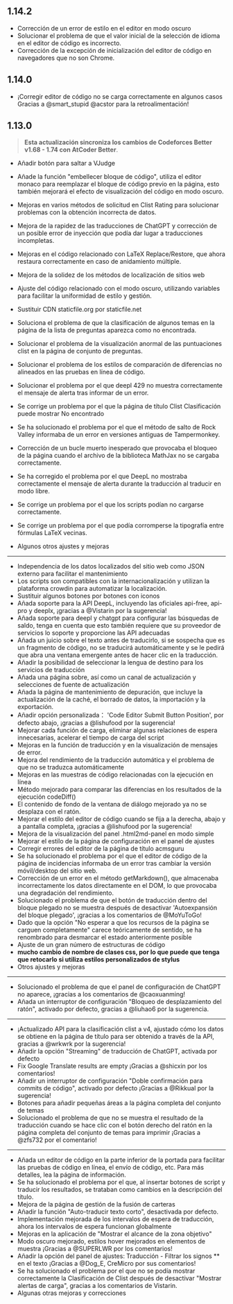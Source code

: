 ## 1.14.2

- Corrección de un error de estilo en el editor en modo oscuro
- Solucionar el problema de que el valor inicial de la selección de idioma en el editor de código es incorrecto.
- Corrección de la excepción de inicialización del editor de código en navegadores que no son Chrome.

## 1.14.0

- ¡Corregir editor de código no se carga correctamente en algunos casos Gracias a @smart_stupid @acstor para la retroalimentación!

## 1.13.0

> **Esta actualización sincroniza los cambios de Codeforces Better v1.68 - 1.74 con AtCoder Better**.

- Añadir botón para saltar a VJudge

- Añade la función "embellecer bloque de código", utiliza el editor monaco para reemplazar el bloque de código previo en la página, esto también mejorará el efecto de visualización del código en modo oscuro.

- Mejoras en varios métodos de solicitud en Clist Rating para solucionar problemas con la obtención incorrecta de datos.

- Mejora de la rapidez de las traducciones de ChatGPT y corrección de un posible error de inyección que podía dar lugar a traducciones incompletas.

- Mejoras en el código relacionado con LaTeX Replace/Restore, que ahora restaura correctamente en caso de anidamiento múltiple.

- Mejora de la solidez de los métodos de localización de sitios web

- Ajuste del código relacionado con el modo oscuro, utilizando variables para facilitar la uniformidad de estilo y gestión.

- Sustituir CDN staticfile.org por staticfile.net

- Soluciona el problema de que la clasificación de algunos temas en la página de la lista de preguntas aparezca como no encontrada.

- Solucionar el problema de la visualización anormal de las puntuaciones clist en la página de conjunto de preguntas.

- Solucionar el problema de los estilos de comparación de diferencias no alineados en las pruebas en línea de código.

- Solucionar el problema por el que deepl 429 no muestra correctamente el mensaje de alerta tras informar de un error.

- Se corrige un problema por el que la página de título Clist Clasificación puede mostrar No encontrado

- Se ha solucionado el problema por el que el método de salto de Rock Valley informaba de un error en versiones antiguas de Tampermonkey.

- Corrección de un bucle muerto inesperado que provocaba el bloqueo de la página cuando el archivo de la biblioteca MathJax no se cargaba correctamente.

- Se ha corregido el problema por el que DeepL no mostraba correctamente el mensaje de alerta durante la traducción al traducir en modo libre.

- Se corrige un problema por el que los scripts podían no cargarse correctamente.

- Se corrige un problema por el que podía corromperse la tipografía entre fórmulas LaTeX vecinas.

- Algunos otros ajustes y mejoras

***

- Independencia de los datos localizados del sitio web como JSON externo para facilitar el mantenimiento
- Los scripts son compatibles con la internacionalización y utilizan la plataforma crowdin para automatizar la localización.
- Sustituir algunos botones por botones con iconos
- Añada soporte para la API DeepL, incluyendo las oficiales api-free, api-pro y deeplx, ¡gracias a @Vistarin por la sugerencia!
- Añada soporte para deepl y chatgpt para configurar las búsquedas de saldo, tenga en cuenta que esto también requiere que su proveedor de servicios lo soporte y proporcione las API adecuadas
- Añada un juicio sobre el texto antes de traducirlo, si se sospecha que es un fragmento de código, no se traducirá automáticamente y se le pedirá que abra una ventana emergente antes de hacer clic en la traducción.
- Añadir la posibilidad de seleccionar la lengua de destino para los servicios de traducción
- Añada una página sobre, así como un canal de actualización y selecciones de fuente de actualización
- Añada la página de mantenimiento de depuración, que incluye la actualización de la caché, el borrado de datos, la importación y la exportación.
- Añadir opción personalizada： 'Code Editor Submit Button Position', por defecto abajo, ¡gracias a @lishufood por la sugerencia!
- Mejorar cada función de carga, eliminar algunas relaciones de espera innecesarias, acelerar el tiempo de carga del script
- Mejoras en la función de traducción y en la visualización de mensajes de error.
- Mejora del rendimiento de la traducción automática y el problema de que no se traduzca automáticamente
- Mejoras en las muestras de código relacionadas con la ejecución en línea
- Método mejorado para comparar las diferencias en los resultados de la ejecución codeDiff()
- El contenido de fondo de la ventana de diálogo mejorado ya no se desplaza con el ratón.
- Mejorar el estilo del editor de código cuando se fija a la derecha, abajo y a pantalla completa, ¡gracias a @lishufood por la sugerencia!
- Mejora de la visualización del panel .html2md-panel en modo simple
- Mejorar el estilo de la página de configuración en el panel de ajustes
- Corregir errores del editor de la página de título acmsguru
- Se ha solucionado el problema por el que el editor de código de la página de incidencias informaba de un error tras cambiar la versión móvil/desktop del sitio web.
- Corrección de un error en el método getMarkdown(), que almacenaba incorrectamente los datos directamente en el DOM, lo que provocaba una degradación del rendimiento.
- Solucionado el problema de que el botón de traducción dentro del bloque plegado no se muestra después de desactivar 'Autoexpansión del bloque plegado', ¡gracias a los comentarios de @MoYuToGo!
- Dado que la opción "No esperar a que los recursos de la página se carguen completamente" carece teóricamente de sentido, se ha renombrado para desmarcar el estado anteriormente posible
- Ajuste de un gran número de estructuras de código
- **mucho cambio de nombre de clases css, por lo que puede que tenga que retocarlo si utiliza estilos personalizados de stylus**
- Otros ajustes y mejoras

***

- Solucionado el problema de que el panel de configuración de ChatGPT no aparece, ¡gracias a los comentarios de @caoxuanming!
- Añada un interruptor de configuración "Bloqueo de desplazamiento del ratón", activado por defecto, gracias a @liuhao6 por la sugerencia.

***

- ¡Actualizado API para la clasificación clist a v4, ajustado cómo los datos se obtiene en la página de título para ser obtenido a través de la API, gracias a @wrkwrk por la sugerencia!
- Añadir la opción "Streaming" de traducción de ChatGPT, activada por defecto
- Fix Google Translate results are empty ¡Gracias a @shicxin por los comentarios!
- Añadir un interruptor de configuración "Doble confirmación para commits de código", activado por defecto ¡Gracias a @Rikkual por la sugerencia!
- Botones para añadir pequeñas áreas a la página completa del conjunto de temas
- Solucionado el problema de que no se muestra el resultado de la traducción cuando se hace clic con el botón derecho del ratón en la página completa del conjunto de temas para imprimir ¡Gracias a @zfs732 por el comentario!

***

- Añada un editor de código en la parte inferior de la portada para facilitar las pruebas de código en línea, el envío de código, etc. Para más detalles, lea la página de información.
- Se ha solucionado el problema por el que, al insertar botones de script y traducir los resultados, se trataban como cambios en la descripción del título.
- Mejora de la página de gestión de la fusión de carteras
- Añadir la función "Auto-traducir texto corto", desactivada por defecto.
- Implementación mejorada de los intervalos de espera de traducción, ahora los intervalos de espera funcionan globalmente
- Mejoras en la aplicación de "Mostrar el alcance de la zona objetivo"
- Modo oscuro mejorado, estilos hover mejorados en elementos de muestra ¡Gracias a @SUPERLWR por los comentarios!
- Añadir la opción del panel de ajustes: Traducción - Filtrar los signos \*\* en el texto ¡Gracias a @Dog_E, CreMicro por sus comentarios!
- Se ha solucionado el problema por el que no se podía mostrar correctamente la Clasificación de Clist después de desactivar "Mostrar alertas de carga", gracias a los comentarios de Vistarin.
- Algunas otras mejoras y correcciones
